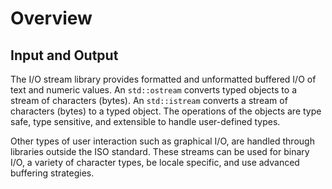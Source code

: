 # Overview
## Input and Output
The I/O stream library provides formatted and unformatted buffered I/O of text
and numeric values. An `std::ostream` converts typed objects to a stream of
characters (bytes). An `std::istream` converts a stream of characters (bytes)
to a typed object. The operations of the objects are type safe, type sensitive,
and extensible to handle user-defined types.

Other types of user interaction such as graphical I/O, are handled through 
libraries outside the ISO standard. These streams can be used for binary I/O,
a variety of character types, be locale specific, and use advanced buffering
strategies.

